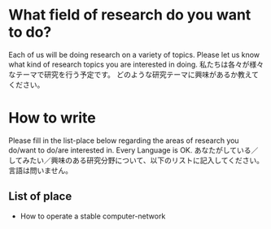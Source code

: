 # What field of research do you want to do?
Each of us will be doing research on a variety of topics.
Please let us know what kind of research topics you are interested in doing.
私たちは各々が様々なテーマで研究を行う予定です。
どのような研究テーマに興味があるか教えてください。

# How to write
Please fill in the list-place below regarding the areas of research you do/want to do/are interested in.
Every Language is OK.
あなたがしている／してみたい／興味のある研究分野について、以下のリストに記入してください。
言語は問いません。

## List of place
- How to operate a stable computer-network
